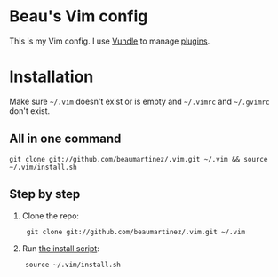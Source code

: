 # Beau's Vim config

This is my Vim config. I use [Vundle] to manage [plugins].

[Vundle]: http://github.com/gmarik/vundle
[plugins]: http://github.com/beaumartinez/.vim/blob/master/vundle.vim

# Installation

Make sure `~/.vim` doesn't exist or is empty and `~/.vimrc` and `~/.gvimrc` don't exist.

## All in one command

    git clone git://github.com/beaumartinez/.vim.git ~/.vim && source ~/.vim/install.sh

## Step by step

1. Clone the repo:

        git clone git://github.com/beaumartinez/.vim.git ~/.vim

2. Run [the install script]:

[the install script]: http://github.com/beaumartinez/.vim/blob/master/install.sh

        source ~/.vim/install.sh
